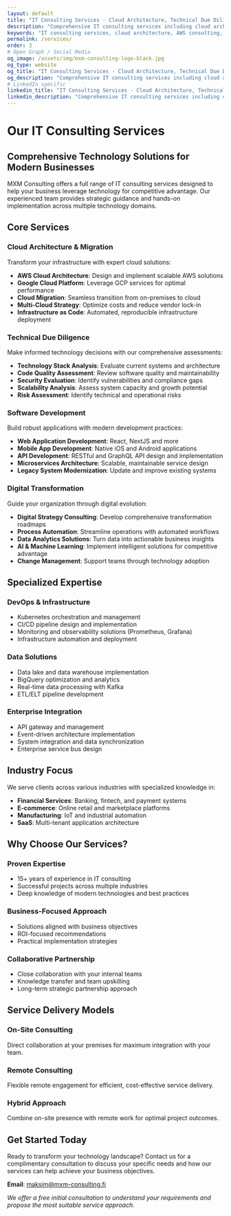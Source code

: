 ```yaml
---
layout: default
title: "IT Consulting Services - Cloud Architecture, Technical Due Diligence & More"
description: "Comprehensive IT consulting services including cloud architecture, AWS & Google Cloud migration, technical due diligence, software development, and digital transformation solutions."
keywords: "IT consulting services, cloud architecture, AWS consulting, Google Cloud migration, technical due diligence, software development, digital transformation, microservices"
permalink: /services/
order: 3
# Open Graph / Social Media
og_image: /assets/img/mxm-consulting-logo-black.jpg
og_type: website
og_title: "IT Consulting Services - Cloud Architecture, Technical Due Diligence & More"
og_description: "Comprehensive IT consulting services including cloud architecture, AWS & Google Cloud migration, technical due diligence, software development, and digital transformation solutions."
# LinkedIn specific
linkedin_title: "IT Consulting Services - Cloud Architecture, Technical Due Diligence & More"
linkedin_description: "Comprehensive IT consulting services including cloud architecture, AWS & Google Cloud migration, technical due diligence, software development, and digital transformation solutions."
---
```


# Our IT Consulting Services

## Comprehensive Technology Solutions for Modern Businesses

MXM Consulting offers a full range of IT consulting services designed to help your business leverage technology for competitive advantage. Our experienced team provides strategic guidance and hands-on implementation across multiple technology domains.

## Core Services

### Cloud Architecture & Migration
Transform your infrastructure with expert cloud solutions:
- **AWS Cloud Architecture**: Design and implement scalable AWS solutions
- **Google Cloud Platform**: Leverage GCP services for optimal performance
- **Cloud Migration**: Seamless transition from on-premises to cloud
- **Multi-Cloud Strategy**: Optimize costs and reduce vendor lock-in
- **Infrastructure as Code**: Automated, reproducible infrastructure deployment

### Technical Due Diligence
Make informed technology decisions with our comprehensive assessments:
- **Technology Stack Analysis**: Evaluate current systems and architecture
- **Code Quality Assessment**: Review software quality and maintainability
- **Security Evaluation**: Identify vulnerabilities and compliance gaps
- **Scalability Analysis**: Assess system capacity and growth potential
- **Risk Assessment**: Identify technical and operational risks

### Software Development
Build robust applications with modern development practices:
- **Web Application Development**: React, NextJS and more
- **Mobile App Development**: Native iOS and Android applications
- **API Development**: RESTful and GraphQL API design and implementation
- **Microservices Architecture**: Scalable, maintainable service design
- **Legacy System Modernization**: Update and improve existing systems

### Digital Transformation
Guide your organization through digital evolution:
- **Digital Strategy Consulting**: Develop comprehensive transformation roadmaps
- **Process Automation**: Streamline operations with automated workflows
- **Data Analytics Solutions**: Turn data into actionable business insights
- **AI & Machine Learning**: Implement intelligent solutions for competitive advantage
- **Change Management**: Support teams through technology adoption

## Specialized Expertise

### DevOps & Infrastructure
- Kubernetes orchestration and management
- CI/CD pipeline design and implementation
- Monitoring and observability solutions (Prometheus, Grafana)
- Infrastructure automation and deployment

### Data Solutions
- Data lake and data warehouse implementation
- BigQuery optimization and analytics
- Real-time data processing with Kafka
- ETL/ELT pipeline development

### Enterprise Integration
- API gateway and management
- Event-driven architecture implementation
- System integration and data synchronization
- Enterprise service bus design

## Industry Focus

We serve clients across various industries with specialized knowledge in:
- **Financial Services**: Banking, fintech, and payment systems
- **E-commerce**: Online retail and marketplace platforms
- **Manufacturing**: IoT and industrial automation
- **SaaS**: Multi-tenant application architecture

## Why Choose Our Services?

### Proven Expertise
- 15+ years of experience in IT consulting
- Successful projects across multiple industries
- Deep knowledge of modern technologies and best practices

### Business-Focused Approach
- Solutions aligned with business objectives
- ROI-focused recommendations
- Practical implementation strategies

### Collaborative Partnership
- Close collaboration with your internal teams
- Knowledge transfer and team upskilling
- Long-term strategic partnership approach

## Service Delivery Models

### On-Site Consulting
Direct collaboration at your premises for maximum integration with your team.

### Remote Consulting
Flexible remote engagement for efficient, cost-effective service delivery.

### Hybrid Approach
Combine on-site presence with remote work for optimal project outcomes.

## Get Started Today

Ready to transform your technology landscape? Contact us for a complimentary consultation to discuss your specific needs and how our services can help achieve your business objectives.

**Email**: [maksim@mxm-consulting.fi](mailto:maksim@mxm-consulting.fi)

*We offer a free initial consultation to understand your requirements and propose the most suitable service approach.*
